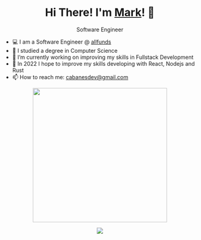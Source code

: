 <h1 align='center'>
    Hi There! I'm <a href="https://twitter.com/cabanesdev">Mark</a>! 👋
</h1>

<p align='center'>
  Software Engineer
</p>


- 💻 I am a Software Engineer @ [allfunds](https://allfunds.com/en/)<br>
- 🌱 I studied a degree in Computer Science<br>
- 🔭 I’m currently working on improving my skills in Fullstack Development<br>
- 🤔 In 2022 I hope to improve my skills developing with React, Nodejs and Rust<br>
- 📫 How to reach me: [cabanesdev@gmail.com](mailto:cabanesdev@gmail.com)<br>


<p align='center'>
  <a href="#"><img src="https://github-readme-stats.vercel.app/api?username=cabanesdev&show_icons=true&count_private=true&theme=dark" width="350"></a>
</p>

<p align='center'>
  <a href=""><img src="https://github-readme-stats.vercel.app/api/top-langs/?username=cabanesdev&theme=dark&hide=jupyter notebook,TeX&layout=compact"></a>
</p>
